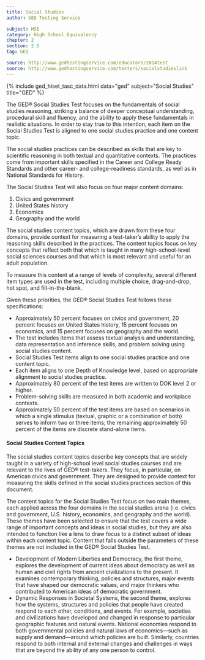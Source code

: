 ```yaml
---
title: Social Studies
author: GED Testing Service

subject: HSE
category: High School Equivalency
chapter: 2
section: 2.5
tag: GED

source: http://www.gedtestingservice.com/educators/2014test
source: http://www.gedtestingservice.com/testers/socialstudieslink
---
```

{% include ged_hiset_tasc_data.html data="ged" subject="Social Studies" title="GED" %}

The GED® Social Studies Test focuses on the fundamentals of social studies reasoning, striking a balance of deeper conceptual understanding, procedural skill and fluency, and the ability to apply these fundamentals in realistic situations. In order to stay true to this intention, each item on the Social Studies Test is aligned to one social studies practice and one content topic.

The social studies practices can be described as skills that are key to scientific reasoning in both textual and quantitative contexts. The practices come from important skills specified in the Career and College Ready Standards and other career- and college-readiness standards, as well as in National Standards for History.

The Social Studies Test will also focus on four major content domains:

  1.  Civics and government
  1.  United States history
  1.  Economics
  1.  Geography and the world

The social studies content topics, which are drawn from these four domains, provide context for measuring a test-taker’s ability to apply the reasoning skills described in the practices. The content topics focus on key concepts that reflect both that which is taught in many high-school-level social sciences courses and that which is most relevant and useful for an adult population.

To measure this content at a range of levels of complexity, several different item types are used in the test, including multiple choice, drag-and-drop, hot spot, and fill-in-the-blank.

Given these priorities, the GED® Social Studies Test follows these specifications:

  * Approximately 50 percent focuses on civics and government, 20 percent focuses on United States history, 15 percent focuses on economics, and 15 percent focuses on geography and the world.
  * The test includes items that assess textual analysis and understanding, data representation and inference skills, and problem solving using social studies content.
  * Social Studies Test items align to one social studies practice and one content topic.
  * Each item aligns to one Depth of Knowledge level, based on appropriate alignment to social studies practice.
  * Approximately 80 percent of the test items are written to DOK level 2 or higher.
  * Problem-solving skills are measured in both academic and workplace contexts.
  * Approximately 50 percent of the test items are based on scenarios in which a single stimulus (textual, graphic or a combination of both) serves to inform two or three items; the remaining approximately 50 percent of the items are discrete stand-alone items.

#### Social Studies Content Topics

The social studies content topics describe key concepts that are widely taught in a variety of high-school level social studies courses and are relevant to the lives of GED® test-takers. They focus, in particular, on American civics and government. They are designed to provide context for measuring the skills defined in the social studies practices section of this document.

The content topics for the Social Studies Test focus on two main themes, each applied across the four domains in the social studies arena (i.e. civics and government, U.S. history, economics, and geography and the world). These themes have been selected to ensure that the test covers a wide range of important concepts and ideas in social studies, but they are also intended to function like a lens to draw focus to a distinct subset of ideas within each content topic. Content that falls outside the parameters of these themes are not included in the GED® Social Studies Test.

  * Development of Modern Liberties and Democracy, the first theme, explores the development of current ideas about democracy as well as human and civil rights from ancient civilizations to the present. It examines contemporary thinking, policies and structures, major events that have shaped our democratic values, and major thinkers who contributed to American ideas of democratic government.
  * Dynamic Responses in Societal Systems, the second theme, explores how the systems, structures and policies that people have created respond to each other, conditions, and events. For example, societies and civilizations have developed and changed in response to particular geographic features and natural events. National economies respond to both governmental policies and natural laws of economics—such as supply and demand—around which policies are built. Similarly, countries respond to both internal and external changes and challenges in ways that are beyond the ability of any one person to control.
